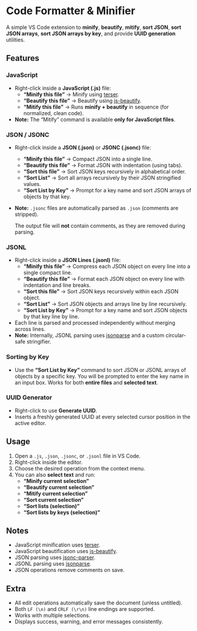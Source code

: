 # Code Formatter & Minifier

A simple VS Code extension to **minify**, **beautify**, **mitify**, **sort JSON**, **sort JSON arrays**, **sort JSON arrays by key**, and provide **UUID generation** utilities.

## Features

### JavaScript
- Right-click inside a **JavaScript (.js)** file:
  - **“Minify this file”** -> Minify using [terser](https://github.com/terser/terser).
  - **“Beautify this file”** -> Beautify using [js-beautify](https://github.com/beautify-web/js-beautify).
  - **“Mitify this file”** -> Runs **minify + beautify** in sequence (for normalized, clean code).
- **Note:** The “Mitify” command is available **only for JavaScript files**.

### JSON / JSONC
- Right-click inside a **JSON (.json)** or **JSONC (.jsonc)** file:
  - **“Minify this file”** -> Compact JSON into a single line.
  - **“Beautify this file”** -> Format JSON with indentation (using tabs).
  - **“Sort this file”** -> Sort JSON keys recursively in alphabetical order.
  - **“Sort List”** -> Sort all arrays recursively by their JSON stringified values.
  - **“Sort List by Key”** -> Prompt for a key name and sort JSON arrays of objects by that key.
- **Note:**
  `.jsonc` files are automatically parsed as `.json` (comments are stripped).

  The output file will **not** contain comments, as they are removed during parsing.

### JSONL
- Right-click inside a **JSON Lines (.jsonl)** file:
  - **“Minify this file”** -> Compress each JSON object on every line into a single compact line.
  - **“Beautify this file”** -> Format each JSON object on every line with indentation and line breaks.
  - **“Sort this file”** -> Sort JSON keys recursively within each JSON object.
  - **“Sort List”** -> Sort JSON objects and arrays line by line recursively.
  - **“Sort List by Key”** -> Prompt for a key name and sort JSON objects by that key line by line.
- Each line is parsed and processed independently without merging across lines.
- **Note:**
  Internally, JSONL parsing uses [jsonparse](https://github.com/creationix/jsonparse) and a custom circular-safe stringifier.

### Sorting by Key
- Use the **“Sort List by Key”** command to sort JSON or JSONL arrays of objects by a specific key.
  You will be prompted to enter the key name in an input box.
  Works for both **entire files** and **selected text**.

### UUID Generator
- Right-click to use **Generate UUID**.
- Inserts a freshly generated UUID at every selected cursor position in the active editor.

## Usage
1. Open a `.js`, `.json`, `.jsonc`, or `.jsonl` file in VS Code.
2. Right-click inside the editor.
3. Choose the desired operation from the context menu.
4. You can also **select text** and run:
   - **“Minify current selection”**
   - **“Beautify current selection”**
   - **“Mitify current selection”**
   - **“Sort current selection”**
   - **“Sort lists (selection)”**
   - **“Sort lists by keys (selection)”**

## Notes
- JavaScript minification uses [terser](https://github.com/terser/terser).
- JavaScript beautification uses [js-beautify](https://github.com/beautify-web/js-beautify).
- JSON parsing uses [jsonc-parser](https://github.com/microsoft/node-jsonc-parser).
- JSONL parsing uses [jsonparse](https://github.com/creationix/jsonparse).
- JSON operations remove comments on save.

## Extra
- All edit operations automatically save the document (unless untitled).
- Both `LF (\n)` and `CRLF (\r\n)` line endings are supported.
- Works with multiple selections.
- Displays success, warning, and error messages consistently.
